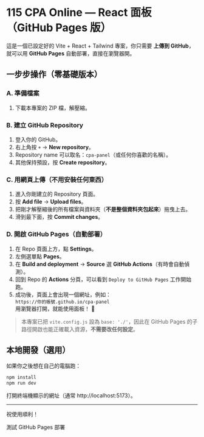 # 115 CPA Online — React 面板（GitHub Pages 版）

這是一個已設定好的 Vite + React + Tailwind 專案，你只需要 **上傳到 GitHub**，就可以用 **GitHub Pages** 自動部署，直接在瀏覽器開。

## 一步步操作（零基礎版本）

### A. 準備檔案
1. 下載本專案的 ZIP 檔，解壓縮。

### B. 建立 GitHub Repository
1. 登入你的 GitHub。
2. 右上角按 `+` → **New repository**。
3. Repository name 可以取名：`cpa-panel`（或任何你喜歡的名稱）。
4. 其他保持預設，按 **Create repository**。

### C. 用網頁上傳（不用安裝任何東西）
1. 進入你剛建立的 Repository 頁面。
2. 按 **Add file** → **Upload files**。
3. 把剛才解壓縮後的所有檔案與資料夾（**不是整個資料夾包起來**）拖曳上去。
4. 滑到最下面，按 **Commit changes**。

### D. 開啟 GitHub Pages（自動部署）
1. 在 Repo 頁面上方，點 **Settings**。
2. 左側選單點 **Pages**。
3. 在 **Build and deployment** → **Source** 選 **GitHub Actions**（有時會自動偵測）。
4. 回到 Repo 的 **Actions** 分頁，可以看到 `Deploy to GitHub Pages` 工作開始跑。
5. 成功後，頁面上會出現一個網址，例如：  
   `https://你的帳號.github.io/cpa-panel`  
   用瀏覽器打開，就能使用面板！ 🎉

> 本專案已把 `vite.config.js` 設為 `base: './'`，因此在 GitHub Pages 的子路徑開啟也能正確載入資源，**不需要改任何設定**。

## 本地開發（選用）
如果你之後想在自己的電腦跑：
```bash
npm install
npm run dev
```
打開終端機顯示的網址（通常 http://localhost:5173）。

---

祝使用順利！

測試 GitHub Pages 部署
